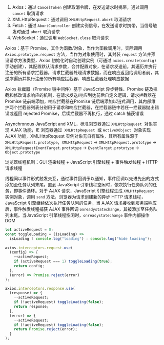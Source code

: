 1. Axios：通过 `CancelToken` 创建取消令牌，在发送请求时携带，通过调用 `cancel` 取消请求
2. XMLHttpRequest：通过调用 `XMLHttpRequest.abort` 取消请求
3. Fetch：通过 `AbortController` 创建实例信号，在发送请求时携带，当信号触发时通过 `abort` 取消请求
4. WebSocket：通过调用 `WebSocket.close` 取消请求

Axios：基于 Promise，其作为函数/对象，当作为函数调用时，实际调用 `Axios.prototype.request` 方法，当作为对象使用时，其封装 `request` 方法并预设请求方法类型，Axios 初始化时自动创建实例（可通过 `axios.create(config)` 手动创建），其配置默认请求参数，合并配置对象，在请求发送前，其遍历并执行注册的所有请求拦截器，请求拦截器处理请求数据，而在响应返回给调用者前，其逆序遍历并执行注册的所有响应拦截器，响应拦截器处理响应数据

Axios 拦截器（Promise 链中间件）基于 JavaScript 异步特性、Promise 链及拦截和修改请求响应的机制，在请求发送/响应到达前后自定义逻辑，请求拦截器在Promise 链前端添加，响应拦截器在Promise 链后端添加以链式调用，其内部维护两个拦截器列表分别用于请求和响应拦截器，在拦截器链中若任一拦截器抛出错误或返回 rejected Promise，后续拦截器不再执行，通过 catch 捕获错误

Asynchronous JavaScript and XML，标准浏览器通过 `XMLHttpRequest`  对象实现 AJAX 功能，IE 浏览器通过  `XMLHttpRequest`  或 `ActiveXObject`  对象实现 AJAX 功能，XMLHttpRequest 实例对象无自有属性，其所有属性源于 `XMLHttpRequest.prototype`，`XMLHttpRequest` -> `XMLHttpRequest.prototype` -> `XMLHttpRequestEventTarget.prototype` -> `EventTarget.prototype` -> `Object.prototype`

浏览器线程机制：GUI 渲染线程 + JavaScript 引擎线程 + 事件触发线程 + HTTP 请求线程

线程间以事件形式触发交互，通过事件回调予以通知，事件回调以先进先出的方式添加至任务队列末尾，直到 JavaScript 引擎线程空闲时，依次执行任务队列的任务，即事件循环。对于 AJAX 请求，JavaScript 引擎线程生成 `XMLHttpRequest` 实例对象，调用 `send` 方法，浏览器为请求创建新的异步 HTTP 请求线程，JavaScript 引擎继续依次执行任务队列的任务，当 AJAX 请求接收到服务端响应后，事件触发线程捕获 AJAX 事件回调 `onreadystatechange`，其被添加至任务队列末尾。当JavaScript 引擎线程空闲时，`onreadystatechange` 事件内部操作 DOM

```js
let activeRequest = 0;
const toggleLoading = (isLoading) =>
  isLoading ? console.log("loading") : console.log("hide loading");
  
axios.interceptors.request.use(
  (config) => {
    ++activeRequest;
    if (activeRequest === 1) toggleLoading(true);
    return config;
  },
  (error) => Promise.reject(error)
);

axios.interceptors.response.use(
  (response) => {
    --activeRequest;
    if (!activeRequest) toggleLoading(false);
    return response;
  },
  (error) => {
    --activeRequest;
    if (!activeRequest) toggleLoading(false);
    return Promise.reject(error);
  }
);
```




